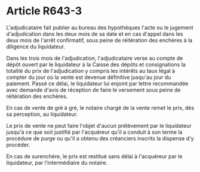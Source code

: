 # Article R643-3

L'adjudicataire fait publier au bureau des hypothèques l'acte ou le jugement d'adjudication dans les deux mois de sa date et en cas d'appel dans les deux mois de l'arrêt confirmatif, sous peine de   réitération des enchères à la diligence du liquidateur.

Dans les trois mois de l'adjudication, l'adjudicataire verse au compte de dépôt ouvert par le liquidateur à la Caisse des dépôts et consignations la totalité du prix de l'adjudication y compris les intérêts au taux légal à compter du jour où la vente est devenue définitive jusqu'au jour du paiement. Passé ce délai, le liquidateur lui enjoint par lettre recommandée avec demande d'avis de réception de faire le versement sous peine de   réitération des enchères.

En cas de vente de gré à gré, le notaire chargé de la vente remet le prix, dès sa perception, au liquidateur.

Le prix de vente ne peut faire l'objet d'aucun prélèvement par le liquidateur jusqu'à ce que soit justifié par l'acquéreur qu'il a conduit à son terme la procédure de purge ou qu'il a obtenu des créanciers inscrits la dispense d'y procéder.

En cas de surenchère, le prix est restitué sans délai à l'acquéreur par le liquidateur, par l'intermédiaire du notaire.
